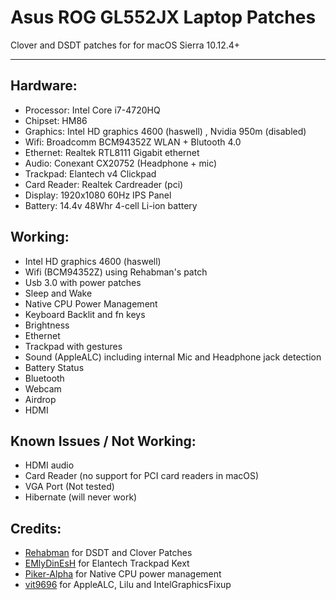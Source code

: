 # Asus ROG GL552JX Laptop Patches
Clover and DSDT patches for for macOS Sierra 10.12.4+

----------


Hardware:
------------
- Processor: Intel Core i7-4720HQ
- Chipset: HM86
- Graphics: Intel HD graphics 4600 (haswell) , Nvidia 950m (disabled)
- Wifi: Broadcomm BCM94352Z WLAN + Blutooth 4.0
- Ethernet: Realtek RTL8111 Gigabit ethernet
- Audio: Conexant CX20752 (Headphone + mic)
- Trackpad: Elantech v4 Clickpad
- Card Reader: Realtek Cardreader (pci)
- Display: 1920x1080 60Hz IPS Panel
- Battery: 14.4v 48Whr 4-cell Li-ion battery

Working:
---------
- Intel HD graphics 4600 (haswell)
- Wifi (BCM94352Z) using Rehabman's patch
- Usb 3.0 with power patches
- Sleep and Wake
- Native CPU Power Management
- Keyboard Backlit and fn keys
- Brightness
- Ethernet
- Trackpad with gestures
- Sound (AppleALC) including internal Mic and Headphone jack detection
- Battery Status
- Bluetooth
- Webcam
- Airdrop
- HDMI

Known Issues / Not Working:
-----
- HDMI audio
- Card Reader (no support for PCI card readers in macOS)
- VGA Port (Not tested)
- Hibernate (will never work)

Credits:
--
- [Rehabman](https://github.com/RehabMan) for DSDT and Clover Patches
- [EMlyDinEsH](http://forum.osxlatitude.com/index.php?/topic/1948-elan-focaltech-and-synaptics-smart-touchpad-driver-mac-os-x/) for Elantech Trackpad Kext
- [Piker-Alpha](https://github.com/Piker-Alpha) for Native CPU power management
- [vit9696](https://github.com/vit9696/AppleALC) for AppleALC, Lilu and IntelGraphicsFixup